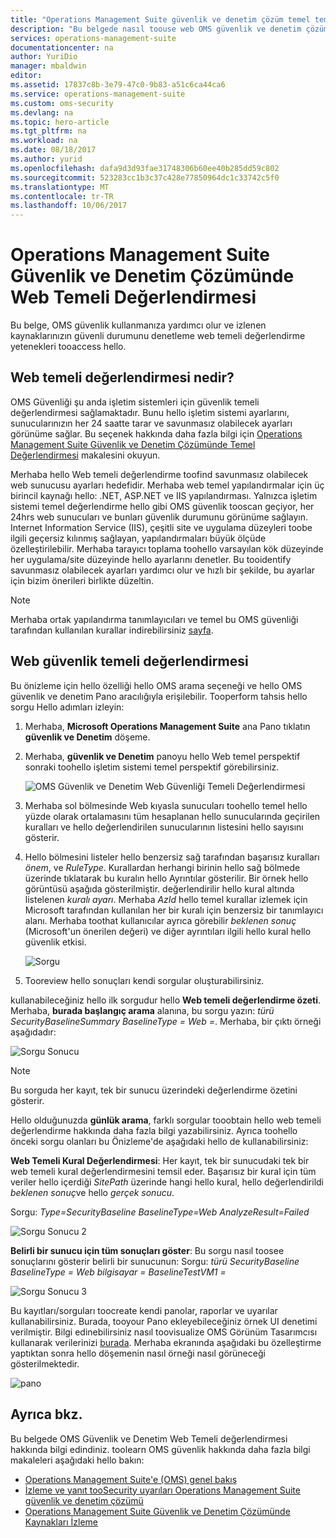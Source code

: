 ```yaml
---
title: "Operations Management Suite güvenlik ve denetim çözüm temel temeli değerlendirme aaaWeb | Microsoft Docs"
description: "Bu belgede nasıl toouse web OMS güvenlik ve denetim çözüm tooperform tüm izlenen web sunucuları uyumluluk ve güvenlik amaç için bir taban çizgisi değerlendirmesi temel değerlendirmesi açıklanmaktadır."
services: operations-management-suite
documentationcenter: na
author: YuriDio
manager: mbaldwin
editor: 
ms.assetid: 17837c8b-3e79-47c0-9b83-a51c6ca44ca6
ms.service: operations-management-suite
ms.custom: oms-security
ms.devlang: na
ms.topic: hero-article
ms.tgt_pltfrm: na
ms.workload: na
ms.date: 08/18/2017
ms.author: yurid
ms.openlocfilehash: dafa9d3d93fae31748306b60ee40b285dd59c802
ms.sourcegitcommit: 523283cc1b3c37c428e77850964dc1c33742c5f0
ms.translationtype: MT
ms.contentlocale: tr-TR
ms.lasthandoff: 10/06/2017
---
```

# <a name="web-baseline-assessment-in-operations-management-suite-security-and-audit-solution"></a>Operations Management Suite Güvenlik ve Denetim Çözümünde Web Temeli Değerlendirmesi
Bu belge, OMS güvenlik kullanmanıza yardımcı olur ve izlenen kaynaklarınızın güvenli durumunu denetleme web temeli değerlendirme yetenekleri tooaccess hello.

## <a name="what-is-web-baseline-assessment"></a>Web temeli değerlendirmesi nedir?
OMS Güvenliği şu anda işletim sistemleri için güvenlik temeli değerlendirmesi sağlamaktadır. Bunu hello işletim sistemi ayarlarını, sunucularınızın her 24 saatte tarar ve savunmasız olabilecek ayarları görünüme sağlar. Bu seçenek hakkında daha fazla bilgi için [Operations Management Suite Güvenlik ve Denetim Çözümünde Temel Değerlendirmesi](https://docs.microsoft.com/azure/operations-management-suite/oms-security-baseline) makalesini okuyun.

Merhaba hello Web temeli değerlendirme toofind savunmasız olabilecek web sunucusu ayarları hedefidir. Merhaba web temel yapılandırmalar için üç birincil kaynağı hello: .NET, ASP.NET ve IIS yapılandırması.  Yalnızca işletim sistemi temel değerlendirme hello gibi OMS güvenlik tooscan geçiyor, her 24hrs web sunucuları ve bunları güvenlik durumunu görünüme sağlayın.  Internet Information Service (IIS), çeşitli site ve uygulama düzeyleri toobe ilgili geçersiz kılınmış sağlayan, yapılandırmaları büyük ölçüde özelleştirilebilir. Merhaba tarayıcı toplama toohello varsayılan kök düzeyinde her uygulama/site düzeyinde hello ayarlarını denetler. Bu tooidentify savunmasız olabilecek ayarları yardımcı olur ve hızlı bir şekilde, bu ayarlar için bizim önerileri birlikte düzeltin.

>[!NOTE] 
>Merhaba ortak yapılandırma tanımlayıcıları ve temel bu OMS güvenliği tarafından kullanılan kurallar indirebilirsiniz [sayfa](https://gallery.technet.microsoft.com/Azure-Security-Center-a789e335?redir=0).


## <a name="web-security-baseline-assessment"></a>Web güvenlik temeli değerlendirmesi

Bu önizleme için hello özelliği hello OMS arama seçeneği ve hello OMS güvenlik ve denetim Pano aracılığıyla erişilebilir. Tooperform tahsis hello sorgu Hello adımları izleyin:

1. Merhaba, **Microsoft Operations Management Suite** ana Pano tıklatın **güvenlik ve Denetim** döşeme.
2. Merhaba, **güvenlik ve Denetim** panoyu hello Web temel perspektif sonraki toohello işletim sistemi temel perspektif görebilirsiniz.
   
    ![OMS Güvenlik ve Denetim Web Güvenliği Temeli Değerlendirmesi](./media/oms-security-web-baseline/oms-security-web-baseline-fig5.png)

3. Merhaba sol bölmesinde Web kıyasla sunucuları toohello temel hello yüzde olarak ortalamasını tüm hesaplanan hello sunucularında geçirilen kuralları ve hello değerlendirilen sunucularının listesini hello sayısını gösterir.
4. Hello bölmesini listeler hello benzersiz sağ tarafından başarısız kuralları *önem*, ve *RuleType*. Kurallardan herhangi birinin hello sağ bölmede üzerinde tıklatarak bu kuralın hello Ayrıntılar gösterilir. Bir örnek hello görüntüsü aşağıda gösterilmiştir. değerlendirilir hello kural altında listelenen *kuralı ayarı*. Merhaba *AzId* hello temel kurallar izlemek için Microsoft tarafından kullanılan her bir kuralı için benzersiz bir tanımlayıcı alanı. Merhaba toothat kullanıcılar ayrıca görebilir *beklenen sonuç* (Microsoft'un önerilen değeri) ve diğer ayrıntıları ilgili hello kural hello güvenlik etkisi.
    
    ![Sorgu](./media/oms-security-web-baseline/oms-security-web-baseline-fig6.png)

5. Tooreview hello sonuçları kendi sorgular oluşturabilirsiniz. 

kullanabileceğiniz hello ilk sorgudur hello **Web temeli değerlendirme özeti**. Merhaba, **burada başlangıç arama** alanına, bu sorgu yazın: *türü SecurityBaselineSummary BaselineType = Web =*. Merhaba, bir çıktı örneği aşağıdadır:

![Sorgu Sonucu](./media/oms-security-web-baseline/oms-security-web-baseline-fig7.png)

>[!NOTE] 
>Bu sorguda her kayıt, tek bir sunucu üzerindeki değerlendirme özetini gösterir.

Hello olduğunuzda **günlük arama**, farklı sorgular tooobtain hello web temeli değerlendirme hakkında daha fazla bilgi yazabilirsiniz. Ayrıca toohello önceki sorgu olanları bu Önizleme'de aşağıdaki hello de kullanabilirsiniz:

**Web Temeli Kural Değerlendirmesi**: Her kayıt, tek bir sunucudaki tek bir web temeli kural değerlendirmesini temsil eder. Başarısız bir kural için tüm veriler hello içerdiği *SitePath* üzerinde hangi hello kural, hello değerlendirildi *beklenen sonuç*ve hello *gerçek sonucu*.

Sorgu: *Type=SecurityBaseline BaselineType=Web AnalyzeResult=Failed*

![Sorgu Sonucu 2](./media/oms-security-web-baseline/oms-security-web-baseline-fig8.png)

**Belirli bir sunucu için tüm sonuçları göster**: Bu sorgu nasıl toosee sonuçlarını gösterir belirli bir sunucunun: Sorgu: *türü SecurityBaseline BaselineType = Web bilgisayar = BaselineTestVM1 =*

![Sorgu Sonucu 3](./media/oms-security-web-baseline/oms-security-web-baseline-fig3.png)

Bu kayıtları/sorguları toocreate kendi panolar, raporlar ve uyarılar kullanabilirsiniz. Burada, tooyour Pano ekleyebileceğiniz örnek UI denetimi verilmiştir. Bilgi edinebilirsiniz nasıl toovisualize OMS Görünüm Tasarımcısı kullanarak verilerinizi [burada](https://blogs.technet.microsoft.com/msoms/2016/06/30/oms-view-designer-visualize-your-data-your-way/). Merhaba ekranında aşağıdaki bu özelleştirme yaptıktan sonra hello döşemenin nasıl örneği nasıl görüneceği gösterilmektedir.

![pano](./media/oms-security-web-baseline/oms-security-web-baseline-fig4.png)

## <a name="see-also"></a>Ayrıca bkz.
Bu belgede OMS Güvenlik ve Denetim Web Temeli değerlendirmesi hakkında bilgi edindiniz. toolearn OMS güvenlik hakkında daha fazla bilgi makaleleri aşağıdaki hello bakın:

* [Operations Management Suite'e (OMS) genel bakış](operations-management-suite-overview.md)
* [İzleme ve yanıt tooSecurity uyarıları Operations Management Suite güvenlik ve denetim çözümü](oms-security-responding-alerts.md)
* [Operations Management Suite Güvenlik ve Denetim Çözümünde Kaynakları İzleme](oms-security-monitoring-resources.md)

